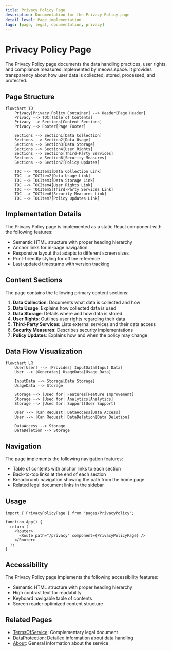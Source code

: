```yaml
---
title: Privacy Policy Page
description: Documentation for the Privacy Policy page
detail_level: Page implementation
tags: [page, legal, documentation, privacy]
---
```


# Privacy Policy Page

The Privacy Policy page documents the data handling practices, user rights, and compliance measures implemented by meows.space. It provides transparency about how user data is collected, stored, processed, and protected.

## Page Structure

```mermaid
flowchart TD
    Privacy[Privacy Policy Container] --> Header[Page Header]
    Privacy --> TOC[Table of Contents]
    Privacy --> Sections[Content Sections]
    Privacy --> Footer[Page Footer]

    Sections --> Section1[Data Collection]
    Sections --> Section2[Data Usage]
    Sections --> Section3[Data Storage]
    Sections --> Section4[User Rights]
    Sections --> Section5[Third-Party Services]
    Sections --> Section6[Security Measures]
    Sections --> Section7[Policy Updates]

    TOC --> TOCItem1[Data Collection Link]
    TOC --> TOCItem2[Data Usage Link]
    TOC --> TOCItem3[Data Storage Link]
    TOC --> TOCItem4[User Rights Link]
    TOC --> TOCItem5[Third-Party Services Link]
    TOC --> TOCItem6[Security Measures Link]
    TOC --> TOCItem7[Policy Updates Link]
```

## Implementation Details

The Privacy Policy page is implemented as a static React component with the following features:

- Semantic HTML structure with proper heading hierarchy
- Anchor links for in-page navigation
- Responsive layout that adapts to different screen sizes
- Print-friendly styling for offline reference
- Last updated timestamp with version tracking

## Content Sections

The page contains the following primary content sections:

1. **Data Collection**: Documents what data is collected and how
2. **Data Usage**: Explains how collected data is used
3. **Data Storage**: Details where and how data is stored
4. **User Rights**: Outlines user rights regarding their data
5. **Third-Party Services**: Lists external services and their data access
6. **Security Measures**: Describes security implementations
7. **Policy Updates**: Explains how and when the policy may change

## Data Flow Visualization

```mermaid
flowchart LR
    User[User] --> |Provides| InputData[Input Data]
    User --> |Generates| UsageData[Usage Data]

    InputData --> Storage[Data Storage]
    UsageData --> Storage

    Storage --> |Used for| Features[Feature Improvement]
    Storage --> |Used for| Analytics[Analytics]
    Storage --> |Used for| Support[User Support]

    User --> |Can Request| DataAccess[Data Access]
    User --> |Can Request| DataDeletion[Data Deletion]

    DataAccess --> Storage
    DataDeletion --> Storage
```

## Navigation

The page implements the following navigation features:

- Table of contents with anchor links to each section
- Back-to-top links at the end of each section
- Breadcrumb navigation showing the path from the home page
- Related legal document links in the sidebar

## Usage

```tsx
import { PrivacyPolicyPage } from "pages/PrivacyPolicy";

function App() {
  return (
    <Router>
      <Route path="/privacy" component={PrivacyPolicyPage} />
    </Router>
  );
}
```

## Accessibility

The Privacy Policy page implements the following accessibility features:

- Semantic HTML structure with proper heading hierarchy
- High contrast text for readability
- Keyboard navigable table of contents
- Screen reader optimized content structure

## Related Pages

- [TermsOfService](terms-of-use.md): Complementary legal document
- [DataProtection](data-protection.md): Detailed information about data handling
- [About](about.md): General information about the service
